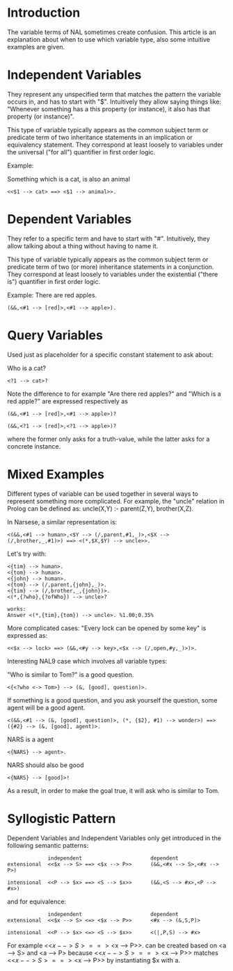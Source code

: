 # Introduction #

The variable terms of NAL sometimes create confusion. This article is an explanation about when to use which variable type, also some intuitive examples are given.

# Independent Variables #

They represent any unspecified term that matches the pattern the variable occurs in, and has to start with "$". Intuitively they allow saying things like: "Whenever something has a this property (or instance), it also has that property (or instance)".

This type of variable typically appears as the common subject term or predicate term of two inheritance statements in an implication or equivalency statement. They correspond at least loosely to variables under the universal ("for all") quantifier in first order logic.

Example:

Something which is a cat, is also an animal
```
<<$1 --> cat> ==> <$1 --> animal>>.
```

# Dependent Variables #

They refer to a specific term and have to start with "#".
Intuitively, they allow talking about a thing without having to name it.

This type of variable typically appears as the common subject term or predicate term of two (or more) inheritance statements in a conjunction. They correspond at least loosely to variables under the existential ("there is") quantifier in first order logic.

Example:
There are red apples.
```
(&&,<#1 --> [red]>,<#1 --> apple>).
```

# Query Variables #

Used just as placeholder for a specific constant statement to ask about:

Who is a cat?
```
<?1 --> cat>?
```

Note the difference to for example "Are there red apples?" and "Which is a red apple?" are expressed respectively as
```
(&&,<#1 --> [red]>,<#1 --> apple>)?
```
```
(&&,<?1 --> [red]>,<?1 --> apple>)?
```
where the former only asks for a truth-value, while the latter asks for a concrete instance.

# Mixed Examples #

Different types of variable can be used together in several ways to represent something more complicated. For example, the "uncle" relation in Prolog can be defined as:
uncle(X,Y) :- parent(Z,Y), brother(X,Z).

In Narsese, a similar representation is:

```
<(&&,<#1 --> human>,<$Y --> (/,parent,#1,_)>,<$X --> (/,brother,_,#1)>) ==> <(*,$X,$Y) --> uncle>>.
```

Let's try with:

```
<{tim} --> human>.
<{tom} --> human>.
<{john} --> human>.
<{tom} --> (/,parent,{john},_)>.
<{tim} --> (/,brother,_,{john})>.
<(*,{?who},{?ofWho}) --> uncle>?
```

```
works:
Answer <(*,{tim},{tom}) --> uncle>. %1.00;0.35%
```

More complicated cases:
"Every lock can be opened by some key" is expressed as:
```
<<$x --> lock> ==> (&&,<#y --> key>,<$x --> (/,open,#y,_)>)>.  
```

Interesting NAL9 case which involves all variable types:

"Who is similar to Tom?" is a good question.
```
<{<?who <-> Tom>} --> (&, [good], question)>.
```
If something is a good question, and you ask yourself the question,
some agent will be a good agent.
```
<(&&,<#1 --> (&, [good], question)>, (*, {$2}, #1) --> wonder>) ==> ({#2} --> (&, [good], agent)>.
```

NARS is a agent
```
<{NARS} --> agent>.
```
NARS should also be good
```
<{NARS} --> [good]>!
```

As a result, in order to make the goal true, it will ask who is similar to Tom.

# Syllogistic Pattern #

Dependent Variables and Independent Variables only get introduced in the following semantic patterns:

```
             independent                      dependent
extensional  <<$x --> S> ==> <$x --> P>>      (&&,<#x --> S>,<#x --> P>)

intensional  <<P --> $x> ==> <S --> $x>>      (&&,<S --> #x>,<P --> #x>)
```

and for equivalence:

```
             independent                      dependent
extensional  <<$x --> S> <=> <$x --> P>>      <#x --> (&,S,P)>

intensional  <<P --> $x> <=> <S --> $x>>      <(|,P,S) --> #x>
```

For example <<$x --> S> ==> <$x --> P>>. can be created based on <a --> S> and <a --> P> because <<$x --> S> ==> <$x --> P>> matches <<$x --> S> ==> <$x --> P>> by instantiating $x with a.